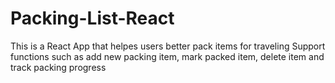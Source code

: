 # Packing-List-React

This is a React App that helpes users better pack items for traveling
Support functions such as add new packing item, mark packed item, delete item and track packing progress
